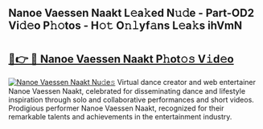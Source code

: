 ## Nanoe Vaessen Naakt L𝚎a𝚔ed N𝚞𝚍e - Part-OD2 Vi𝚍𝚎o P𝚑𝚘tos - H𝚘𝚝 O𝚗𝚕yf𝚊ns L𝚎a𝚔s ihVmN

# <h2><a href="http://kfa2cgx.oniu.top/?m=Nanoe+Vaessen+Naakt">🔗👉 🔴 Nanoe Vaessen Naakt P𝚑ot𝚘𝚜 V𝚒d𝚎o</a></h2>

[![Nanoe Vaessen Naakt Nu𝚍e𝚜](https://i.imgur.com/0qMVB7G.gif)](http://kfa2cgx.oniu.top/?m=Nanoe+Vaessen+Naakt)
Virtual dance creator and web entertainer Nanoe Vaessen Naakt, celebrated for disseminating dance and lifestyle inspiration through solo and collaborative performances and short videos. Prodigious performer Nanoe Vaessen Naakt, recognized for their remarkable talents and achievements in the entertainment industry.  
